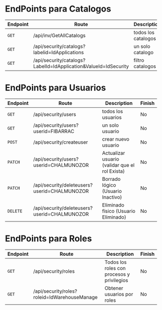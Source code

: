 # EndPoints para Catalogos

Endpoint | Route | Description | Finish
---------|----------|----------|----------
`GET` | /api/inv/GetAllCatalogs | todos los catalogos | Yes
`GET` | /api/security/catalogs?labelid=IdApplications | un solo catalogo | No
`GET` | /api/security/catalogs?LabelId=IdApplication&ValueId=IdSecurity | filtro catalogos | No

# EndPoints para Usuarios

Endpoint | Route | Description | Finish
---------|----------|----------|----------
`GET` | /api/security/users | todos los usuarios | No
`GET` | /api/security/users?userid=FIBARRAC | un solo usuario | No
`POST` | /api/security/createuser | crear nuevo usuario | No
`PATCH` | /api/security/users?userid=CHALMUNOZOR | Actualizar usuario (validar que el rol Exista) | No
`PATCH` | /api/security/deleteusers?userid=CHALMUNOZOR | Borrado lógico (Usuario Inactivo) | No
`DELETE` | /api/security/deleteusers?userid=CHALMUNOZOR| Eliminado físico (Usuario Eliminado) | No

# EndPoints para Roles

Endpoint | Route | Description | Finish
---------|----------|----------|----------
`GET` | /api/security/roles | Todos los roles con procesos y privilegios | No
`GET` | /api/security/roles?roleid=IdWarehouseManage | Obtener usuarios por roles | No


